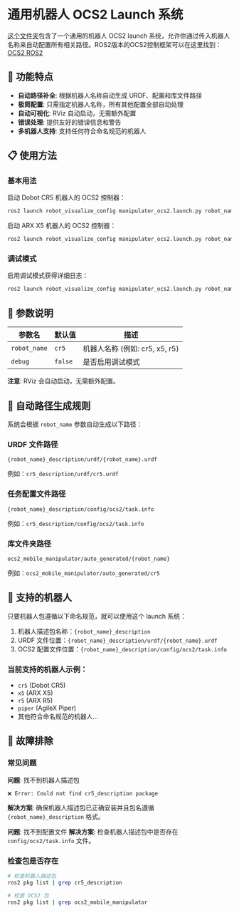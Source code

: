 # 通用机器人 OCS2 Launch 系统

[这个文件夹](../robot_visualize_config)包含了一个通用的机器人 OCS2 launch 系统，允许你通过传入机器人名称来自动配置所有相关路径。ROS2版本的OCS2控制框架可以在这里找到：[OCS2 ROS2](https://github.com/legubiao/ocs2_ros2)

## 🚀 功能特点

- **自动路径补全**: 根据机器人名称自动生成 URDF、配置和库文件路径
- **极简配置**: 只需指定机器人名称，所有其他配置全部自动处理
- **自动可视化**: RViz 自动启动，无需额外配置
- **错误处理**: 提供友好的错误信息和警告
- **多机器人支持**: 支持任何符合命名规范的机器人

## 📋 使用方法

### 基本用法

启动 Dobot CR5 机器人的 OCS2 控制器：
```bash
ros2 launch robot_visualize_config manipulator_ocs2.launch.py robot_name:=cr5
```

启动 ARX X5 机器人的 OCS2 控制器：
```bash
ros2 launch robot_visualize_config manipulator_ocs2.launch.py robot_name:=x5
```

### 调试模式

启用调试模式获得详细日志：
```bash
ros2 launch robot_visualize_config manipulator_ocs2.launch.py robot_name:=cr5 debug:=true
```

## 🎯 参数说明

| 参数名 | 默认值 | 描述                      |
|--------|--------|-------------------------|
| `robot_name` | `cr5` | 机器人名称 (例如: cr5, x5, r5) |
| `debug` | `false` | 是否启用调试模式                |

**注意**: RViz 会自动启动，无需额外配置。

## 📁 自动路径生成规则

系统会根据 `robot_name` 参数自动生成以下路径：

### URDF 文件路径
```
{robot_name}_description/urdf/{robot_name}.urdf
```
例如：`cr5_description/urdf/cr5.urdf`

### 任务配置文件路径
```
{robot_name}_description/config/ocs2/task.info
```
例如：`cr5_description/config/ocs2/task.info`

### 库文件夹路径
```
ocs2_mobile_manipulator/auto_generated/{robot_name}
```
例如：`ocs2_mobile_manipulator/auto_generated/cr5`

## 🔧 支持的机器人

只要机器人包遵循以下命名规范，就可以使用这个 launch 系统：

1. 机器人描述包名称：`{robot_name}_description`
2. URDF 文件位置：`{robot_name}_description/urdf/{robot_name}.urdf`
3. OCS2 配置文件位置：`{robot_name}_description/config/ocs2/task.info`

### 当前支持的机器人示例：
- `cr5` (Dobot CR5)
- `x5` (ARX X5)
- `r5` (ARX R5)
- `piper` (AgileX Piper)
- 其他符合命名规范的机器人...

## 🐛 故障排除

### 常见问题

**问题**: 找不到机器人描述包
```
❌ Error: Could not find cr5_description package
```
**解决方案**: 确保机器人描述包已正确安装并且包名遵循 `{robot_name}_description` 格式。

**问题**: 找不到配置文件
**解决方案**: 检查机器人描述包中是否存在 `config/ocs2/task.info` 文件。

### 检查包是否存在
```bash
# 检查机器人描述包
ros2 pkg list | grep cr5_description

# 检查 OCS2 包
ros2 pkg list | grep ocs2_mobile_manipulator
```
